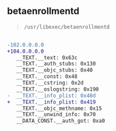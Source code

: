 ## betaenrollmentd

> `/usr/libexec/betaenrollmentd`

```diff

-102.0.0.0.0
+104.0.0.0.0
   __TEXT.__text: 0x63c
   __TEXT.__auth_stubs: 0x130
   __TEXT.__objc_stubs: 0x40
   __TEXT.__const: 0x48
   __TEXT.__cstring: 0x2d
   __TEXT.__oslogstring: 0x190
-  __TEXT.__info_plist: 0x40d
+  __TEXT.__info_plist: 0x419
   __TEXT.__objc_methname: 0x15
   __TEXT.__unwind_info: 0x70
   __DATA_CONST.__auth_got: 0xa0

```
